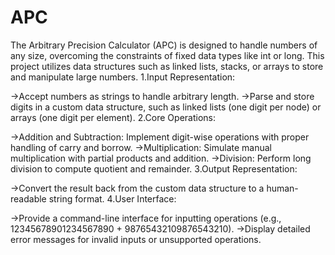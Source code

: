 # APC
The Arbitrary Precision Calculator (APC) is designed to handle numbers of any size, overcoming the constraints of fixed data types like int or long. This project utilizes data structures such as linked lists, stacks, or arrays to store and manipulate large numbers.
1.Input Representation:

->Accept numbers as strings to handle arbitrary length.
->Parse and store digits in a custom data structure, such as linked lists (one digit per node) or arrays (one digit per element).
2.Core Operations:

->Addition and Subtraction:
Implement digit-wise operations with proper handling of carry and borrow.
->Multiplication:
Simulate manual multiplication with partial products and addition.
->Division:
Perform long division to compute quotient and remainder.
3.Output Representation:

->Convert the result back from the custom data structure to a human-readable string format.
4.User Interface:

->Provide a command-line interface for inputting operations (e.g., 12345678901234567890 + 98765432109876543210).
->Display detailed error messages for invalid inputs or unsupported operations.
